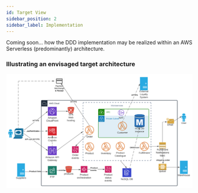 ```yaml
---
id: Target View
sidebar_position: 2
sidebar_label: Implementation
---
```


Coming soon... how the DDD implementation may be realized within an AWS Serverless (predominantly) architecture.

### Illustrating an envisaged target architecture

![Implementation View](tbs-implementation.svg)


